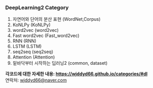 ### DeepLearning2 Category
1. 자연어와 단어의 분산 표현 (WordNet,Corpus)
2. KoNLPy (KoNLPy)
3. word2vec (word2vec)
4. Fast word2vec (Fast_word2vec)
5. RNN (RNN)
6. LSTM (LSTM)
7. seq2seq (seq2seq)
8. Attention (Attention)
9. 밑바닥부터 시작하는 딥러닝2 (common, dataset)

**각코드에 대한 자세한 내용: <https://wjddyd66.github.io/categories/#dl>**  
연락처: wjddyd66@naver.com
